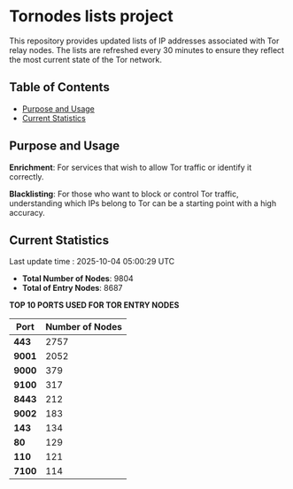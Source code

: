 # Tornodes lists project

This repository provides updated lists of IP addresses associated with Tor relay nodes. The lists are refreshed every 30 minutes to ensure they reflect the most current state of the Tor network.

## Table of Contents

- [Purpose and Usage](#purpose-and-usage)
- [Current Statistics](#current-statistics)


## Purpose and Usage

**Enrichment**: For services that wish to allow Tor traffic or identify it correctly.

**Blacklisting**: For those who want to block or control Tor traffic, understanding which IPs belong to Tor can be a starting point with a high accuracy.

## Current Statistics

Last update time : 2025-10-04 05:00:29 UTC

- **Total Number of Nodes**: 9804
- **Total of Entry Nodes**: 8687

**TOP 10 PORTS USED FOR TOR ENTRY NODES**

| **Port** | **Number of Nodes** |
|------|-----------------|
| **443**   | 2757  |
| **9001**   | 2052  |
| **9000**   | 379  |
| **9100**   | 317  |
| **8443**   | 212  |
| **9002**   | 183  |
| **143**   | 134  |
| **80**   | 129  |
| **110**   | 121  |
| **7100**   | 114  |

